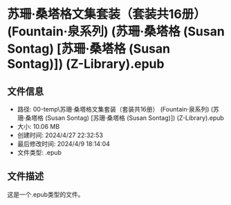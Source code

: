 ﻿# 苏珊·桑塔格文集套装（套装共16册） (Fountain·泉系列) (苏珊·桑塔格 (Susan Sontag) [苏珊·桑塔格 (Susan Sontag)]) (Z-Library).epub

## 文件信息
- 路径: 00-temp\苏珊·桑塔格文集套装（套装共16册） (Fountain·泉系列) (苏珊·桑塔格 (Susan Sontag) [苏珊·桑塔格 (Susan Sontag)]) (Z-Library).epub
- 大小: 10.06 MB
- 创建时间: 2024/4/27 22:32:53
- 最后修改时间: 2024/4/9 18:14:04
- 文件类型: .epub

## 文件描述
这是一个.epub类型的文件。

